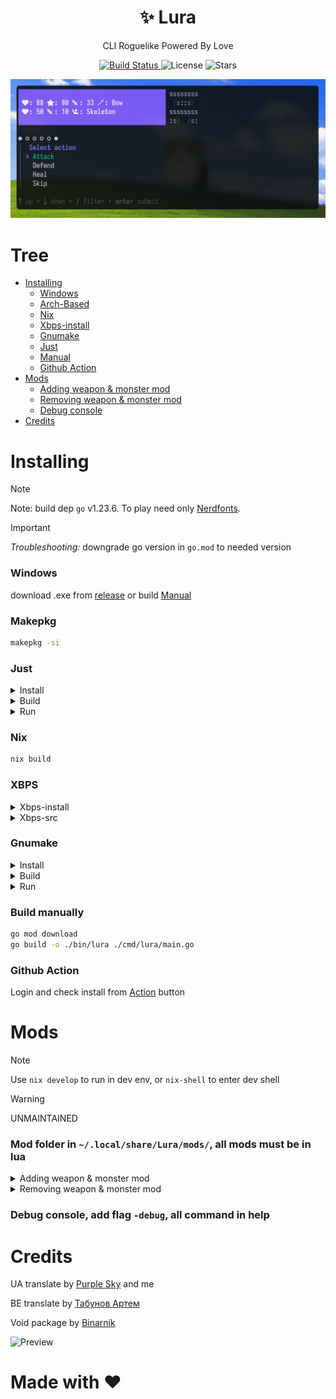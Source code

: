 <div align="center">
  <h1>✨ Lura</h1>
  <p>CLI Roguelike Powered By Love</p>
</div>

<p align="center">
  <a href="https://github.com/IwnuplyNotTyan/Lura/actions/workflows/build.yml">
    <img src="https://img.shields.io/github/actions/workflow/status/IwnuplyNotTyan/Lura/build.yml?style=flat-square" alt="Build Status"/>
  </a>
  <img src="https://img.shields.io/github/license/IwnuplyNotTyan/Lura?style=flat-square" alt="License"/>
  <img src="https://img.shields.io/github/stars/IwnuplyNotTyan/Lura?style=flat-square" alt="Stars"/>
</p>

![Screenshot](https://github.com/IwnuplyNotTyan/Lura/blob/main/assets/screenshot.png?raw=true)

# Tree
- [Installing](https://github.com/IwnuplyNotTyan/Lura?tab=readme-ov-file#installing)
  - [Windows](https://github.com/iwnuplynottyan/lura?tab=readme-ov-file#windows)
  - [Arch-Based](https://github.com/IwnuplyNotTyan/Lura?tab=readme-ov-file#makepkg)
  - [Nix](https://github.com/iwnuplynottyan/lura?tab=readme-ov-file#nix)
  - [Xbps-install](https://github.com/IwnuplyNotTyan/Lura?tab=readme-ov-file#xbps)
  - [Gnumake](https://github.com/IwnuplyNotTyan/Lura?tab=readme-ov-file#gnumake)
  - [Just](https://github.com/IwnuplyNotTyan/Lura?tab=readme-ov-file#just)
  - [Manual](https://github.com/IwnuplyNotTyan/Lura?tab=readme-ov-file#gnumake)
  - [Github Action](https://github.com/IwnuplyNotTyan/Lura?tab=readme-ov-file#github-action)
- [Mods](https://github.com/IwnuplyNotTyan/Lura?tab=readme-ov-file#mods)
  - [Adding weapon & monster mod](https://github.com/IwnuplyNotTyan/Lura?tab=readme-ov-file#adding-weapon--monster-mod)
  - [Removing weapon & monster mod](https://github.com/IwnuplyNotTyan/Lura?tab=readme-ov-file#removing-weapon--monster-mod)
  - [Debug console](https://github.com/IwnuplyNotTyan/Lura?tab=readme-ov-file#removing-weapon--monster-mod)
- [Credits](https://github.com/IwnuplyNotTyan/Lura?tab=readme-ov-file#mods)

# Installing
> [!NOTE]
> Note: build dep `go` v1.23.6. To play need only [Nerdfonts](https://www.nerdfonts.com/).

> [!IMPORTANT]
> *Troubleshooting:* downgrade go version in `go.mod` to needed version

### Windows
download .exe from [release](https://github.com/IwnuplyNotTyan/Lura/releases) or build [Manual](https://github.com/IwnuplyNotTyan/Lura?tab=readme-ov-file#gnumake)

### Makepkg
```sh
makepkg -si
```

### Just
<details>
  <summary>Install</summary>

```sh
just install
```

</details>

<details>
  <summary>Build</summary>

```sh
just build
```

</details>

<details>
  <summary>Run</summary>

```sh
just run
```

</details>

### Nix

```sh
nix build
```

### XBPS
<details>
  <summary>Xbps-install</summary>
From unofficial repo

Write in `/etc/xbps.d/void-extras.conf` this:
```
repository=https://raw.githubusercontent.com/binarylinuxx/void-extras/x86_64/pkgs
```

Or manualy

Download `lura-*_1-x86_64.xbps` from releases, https://github.com/IwnuplyNotTyan/Lura/releases/latest
```sh
xbps-install -R ~/path/to/lura-0.1.0-1-x86_64.xbps
```
</details>

<details>
  <summary>Xbps-src</summary>
Install [xbps-src](https://github.com/void-linux/void-packages)

```sh
git clone https://github.com/IwnuplyNotTyan/Lura
mkdir -p ~/path/to/void-packages/srcpkgs/Lura
cp ~/Lura/template ./path/to/void-packages/srcpkgs/Lura/
cd ./path/to/void-packages/
./xbps-src pkg Lura
```

</details>

### Gnumake

<details>
  <summary>Install</summary>

```sh
sudo make install
```
Default binary path: `~/go/bin/`
</details>

<details>
  <summary>Build</summary>

```sh
make build
```
Binary path: `./bin/`

</details>

<details>
  <summary>Run</summary>

```sh
make run
```
</details>

### Build manually
```sh
go mod download
go build -o ./bin/lura ./cmd/lura/main.go
```

### Github Action
Login and check install from [Action](https://github.com/IwnuplyNotTyan/Lura/actions/workflows/build.yml) button

# Mods
> [!NOTE]
> Use `nix develop` to run in dev env, or `nix-shell` to enter dev shell

> [!WARNING]
> UNMAINTAINED

### Mod folder in `~/.local/share/Lura/mods/`, all mods must be in lua

<details>
  <summary>Adding weapon & monster mod</summary>

```lua
local monsterName = {
    en = "test monster",
    ua = "тестовий противник"
}

local weaponName = {
    en = "test weapon",
    ua = "тестова зброя"
}

local lang = lang or "en"

local monsterIdx = Monster.new(monsterName[lang], 200, 30)
Monster.setHP(monsterIdx, 250)

local weaponIdx = Weapon.new(weaponName[lang], 15, 20)
Weapon.setDamage(weaponIdx, 18)
```

</details>


<details>
  <summary>Removing weapon & monster mod</summary>

```lua
local monsterName = {
    en = "Dragon",
    ua = "Дракон"
}

local weaponName = {
    en = "Axe",
    ua = "Сокира"
}

local lang = lang or "en"

local weaponToRemove = weaponName[lang]
local weaponResult = Weapon.removeByName(weaponToRemove)

local monsterToRemove = monsterName[lang]
local monsterResult = Monster.removeByName(monsterToRemove)
```

</details>

### Debug console, add flag `-debug`, all command in help

# Credits
UA translate by [Purple Sky](https://github.com/Osian-linux) and me

BE translate by [Табунов Артем](https://t.me/perakladadkata)

Void package by [Binarnik](https://github.com/binarylinuxx/)

![Preview](https://github.com/IwnuplyNotTyan/Lura/blob/main/assets/preview.png?raw=true)

# Made with ❤️
